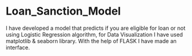 # Loan_Sanction_Model
I have developed a model that predicts if you are eligible for loan or not using Logistic Regression algorithm, for Data Visualization I have used matplotlib &amp; seaborn library. With the help of FLASK I have made an interface.
